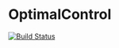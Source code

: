 # OptimalControl

[![Build Status](https://github.com/SciML/OptimalControl.jl/workflows/CI/badge.svg)](https://github.com/SciML/OptimalControl.jl/actions?query=workflow%3ACI)
